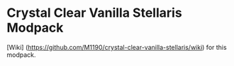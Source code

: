 # Crystal Clear Vanilla Stellaris Modpack
[Wiki] (https://github.com/M1190/crystal-clear-vanilla-stellaris/wiki) for this modpack.
